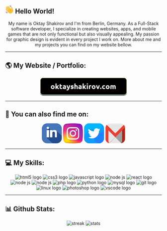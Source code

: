 ## <img src="./images/wave.svg" height="27" width="27" alt="👋" title="👋" /> Hello World! 

<p align="center">
My name is Oktay Shakirov and I'm from Berlin, Germany. As a Full-Stack software developer, I specialize in creating websites, apps, and mobile games that are not only functional but also visually appealing. My passion for graphic design is evident in every project I work on. More about me and my projects you can find on my website bellow.
</p>

---

## :earth_americas: My Website / Portfolio:

<p align="center">
<a href="https://oktayshakirov.com" class="website">
<img src="./images/website.png"></img></a>
</p>

---

## :link: You can also find me on:

<p align="center">

<a href="https://www.linkedin.com/in/oktayshakirov" class="socials-item">
<img src="./images/linkedin.png"></img></a>

<a href="https://www.instagram.com/oktay.shakirov/" class="socials-item">
<img src="./images/instagram.png"></img></a>

<a href="https://twitter.com/oktayshakirov" class="socials-item">
<img src="./images/twitter.png"></img></a>

<a href="mailto:oktayshakirov@gmail.com" class="socials-item">
  <img src="./images/email.png" alt="Email"></img>
</a>
        
</p>

---

## :computer: My Skills:

<div align="center">
  <img src="https://cdn.jsdelivr.net/gh/devicons/devicon/icons/html5/html5-original.svg" height="40" width="52" alt="html5 logo"  />
  <img src="https://cdn.jsdelivr.net/gh/devicons/devicon/icons/css3/css3-original.svg" height="40" width="52" alt="css3 logo"  />
  <img src="https://cdn.jsdelivr.net/gh/devicons/devicon/icons/javascript/javascript-original.svg" height="40" width="52" alt="javascript logo"  />
  <img src="https://cdn.jsdelivr.net/gh/devicons/devicon/icons/typescript/typescript-original.svg" height="40" width="52" alt="node js"  />
  <img src="https://cdn.jsdelivr.net/gh/devicons/devicon/icons/react/react-original.svg" height="40" width="52" alt="react logo"  />
  <img src="https://cdn.jsdelivr.net/gh/devicons/devicon/icons/nodejs/nodejs-original.svg" height="40" width="52" alt="node js"  />
  <img src="https://cdn.jsdelivr.net/gh/devicons/devicon/icons/npm/npm-original-wordmark.svg" height="40" width="52" alt="node js"  />
  <img src="https://cdn.jsdelivr.net/gh/devicons/devicon/icons/php/php-original.svg" height="40" width="52" alt="php logo"  />
  <img src="https://cdn.jsdelivr.net/gh/devicons/devicon/icons/python/python-original.svg" height="40" width="52" alt="python logo"  />
  <img src="https://cdn.jsdelivr.net/gh/devicons/devicon/icons/mysql/mysql-original.svg" height="40" width="52" alt="mysql logo"  />
  <img src="https://cdn.jsdelivr.net/gh/devicons/devicon/icons/git/git-original.svg" height="40" width="52" alt="git logo"  />
  <img src="https://cdn.jsdelivr.net/gh/devicons/devicon/icons/linux/linux-original.svg" height="40" width="52" alt="linux logo"  />
  <img src="https://cdn.jsdelivr.net/gh/devicons/devicon/icons/photoshop/photoshop-plain.svg" height="40" width="52" alt="photoshop logo"  />
  <img src="https://cdn.jsdelivr.net/gh/devicons/devicon/icons/vscode/vscode-original.svg" height="40" width="52" alt="vscode logo"  />
</div>

---

## :bar_chart: Github Stats:

<p align="center">
<img height="137px" src="https://github-readme-streak-stats.herokuapp.com/?user=oktayshakirov&theme=dark&count_private=true&bg_color=0d1116&title_color=ce09ec&text_color=a4aacb&icon_color=007ec6" alt="streak"/> <img height="137px" src="https://github-readme-stats.vercel.app/api/top-langs?username=oktayshakirov&show_icons=true&locale=en&layout=compact&bg_color=0d1116&title_color=ce09ec&text_color=a4aacb" alt="stats"/> 
</p>
